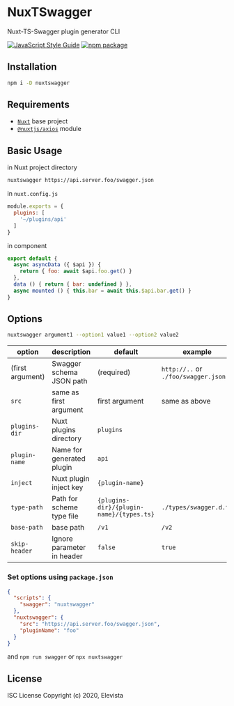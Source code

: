 # NuxTSwagger
Nuxt-TS-Swagger plugin generator CLI

[![JavaScript Style Guide](https://img.shields.io/badge/code_style-standard-brightgreen.svg?style=flat-square)](https://standardjs.com)  [![npm package](https://img.shields.io/npm/v/nuxtswagger.svg?maxAge=2592000&style=flat-square)](https://www.npmjs.com/package/nuxtswagger)

## Installation
```sh
npm i -D nuxtswagger
```

## Requirements
- [`Nuxt`](https://nuxtjs.org) base project
- [`@nuxtjs/axios`](https://axios.nuxtjs.org) module

## Basic Usage
in Nuxt project directory
```sh
nuxtswagger https://api.server.foo/swagger.json
```
in `nuxt.config.js`
```js
module.exports = {
  plugins: [
    '~/plugins/api'
  ]
}
```
in component
```js
export default {
  async asyncData ({ $api }) {
    return { foo: await $api.foo.get() }
  },
  data () { return { bar: undefined } },
  async mounted () { this.bar = await this.$api.bar.get() }
}
```

## Options
```sh
nuxtswagger argument1 --option1 value1 --option2 value2
```

| option | description | default | example |
| --- | --- | --- | --- |
| (first argument) | Swagger schema JSON path | (required) | `http://..` or `./foo/swagger.json`  |
| `src` | same as first argument | first argument | same as above  |
| `plugins-dir` | Nuxt plugins directory | `plugins` |  |
| `plugin-name` | Name for generated plugin | `api` |  |
| `inject` | Nuxt plugin inject key | `{plugin-name}` |  |
| `type-path` | Path for scheme type file | `{plugins-dir}/{plugin-name}/{types.ts}` | `./types/swagger.d.ts` |
| `base-path` | base path | `/v1` | `/v2` |
| `skip-header` | Ignore parameter in header | `false` | `true` |

### Set options using `package.json`
```json
{
  "scripts": {
    "swagger": "nuxtswagger"
  },
  "nuxtswagger": {
    "src": "https://api.server.foo/swagger.json",
    "pluginName": "foo"
  }
}
```
and `npm run swagger` or `npx nuxtswagger`


## License
ISC License
Copyright (c) 2020, Elevista
